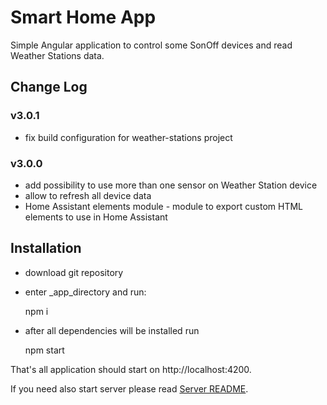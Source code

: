 # Smart Home App

Simple Angular application to control some SonOff devices and read Weather Stations data.

## Change Log

### v3.0.1

- fix build configuration for weather-stations project 

### v3.0.0

- add possibility to use more than one sensor on Weather Station device
- allow to refresh all device data
- Home Assistant elements module - module to export custom HTML elements to use in Home Assistant

## Installation

- download git repository
- enter _app_directory and run:


    npm i
    
- after all dependencies will be installed run

    
    npm start 
    
That's all application should start on http://localhost:4200.

If you need also start server please read [Server README](../server/README.md).
